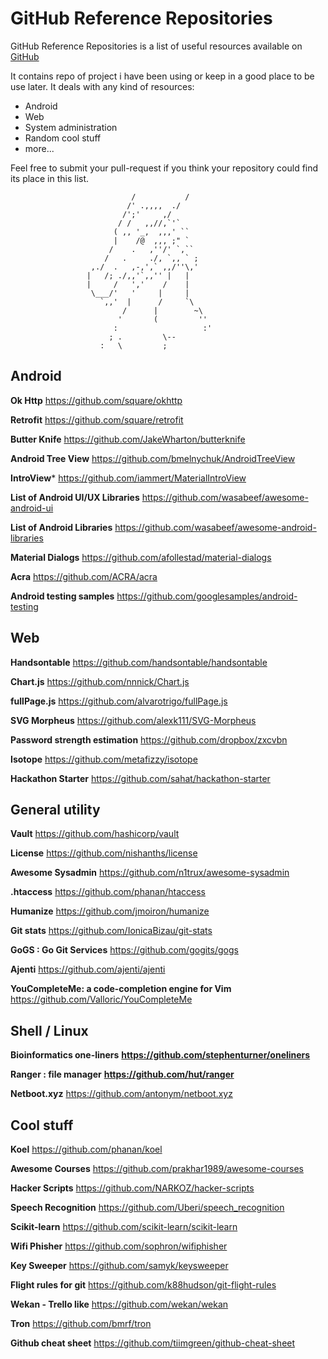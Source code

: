 # GitHub Reference Repositories

GitHub Reference Repositories is a list of useful resources available on [GitHub](http://github.com)

It contains repo of project i have been using or keep in a good place to be use later. It deals with any kind of resources:
* Android
* Web
* System administration
* Random cool stuff
* more...

Feel free to submit your pull-request if you think your repository could find its place in this list.

                               /           /
                              /' .,,,,  ./
                             /';'     ,/
                            / /   ,,//,`'`
                           ( ,, '_,  ,,,' ``
                           |    /@  ,,, ;" `
                          /    .   ,''/' `,``
                         /   .     ./, `,, ` ;
                      ,./  .   ,-,',` ,,/''\,'
                     |   /; ./,,'`,,'' |   |
                     |     /   ','    /    |
                      \___/'   '     |     |
                        `,,'  |      /     `\
                             /      |        ~\
                            '       (         ''
                           :                   :'
                          ; .         \--
                        :   \         ;

## Android

**Ok Http**
https://github.com/square/okhttp

**Retrofit**
https://github.com/square/retrofit

**Butter Knife**
https://github.com/JakeWharton/butterknife

**Android Tree View**
https://github.com/bmelnychuk/AndroidTreeView

**IntroView***
https://github.com/iammert/MaterialIntroView

**List of Android UI/UX Libraries**
https://github.com/wasabeef/awesome-android-ui

**List of Android Libraries**
https://github.com/wasabeef/awesome-android-libraries

**Material Dialogs**
https://github.com/afollestad/material-dialogs

**Acra**
https://github.com/ACRA/acra

**Android testing samples**
https://github.com/googlesamples/android-testing

## Web

**Handsontable**
https://github.com/handsontable/handsontable

**Chart.js**
https://github.com/nnnick/Chart.js

**fullPage.js**
https://github.com/alvarotrigo/fullPage.js

**SVG Morpheus**
https://github.com/alexk111/SVG-Morpheus

**Password strength estimation**
https://github.com/dropbox/zxcvbn

**Isotope**
https://github.com/metafizzy/isotope

**Hackathon Starter**
https://github.com/sahat/hackathon-starter

## General utility

**Vault**
https://github.com/hashicorp/vault

**License**
https://github.com/nishanths/license

**Awesome Sysadmin**
https://github.com/n1trux/awesome-sysadmin

**.htaccess**
https://github.com/phanan/htaccess

**Humanize**
https://github.com/jmoiron/humanize

**Git stats**
https://github.com/IonicaBizau/git-stats

**GoGS : Go Git Services**
https://github.com/gogits/gogs

**Ajenti**
https://github.com/ajenti/ajenti

**YouCompleteMe: a code-completion engine for Vim**
https://github.com/Valloric/YouCompleteMe

## Shell / Linux

**Bioinformatics one-liners**
**https://github.com/stephenturner/oneliners**

**Ranger : file manager**
**https://github.com/hut/ranger**

**Netboot.xyz**
https://github.com/antonym/netboot.xyz

## Cool stuff

**Koel**
https://github.com/phanan/koel

**Awesome Courses**
https://github.com/prakhar1989/awesome-courses

**Hacker Scripts**
https://github.com/NARKOZ/hacker-scripts

**Speech Recognition**
https://github.com/Uberi/speech_recognition

**Scikit-learn**
https://github.com/scikit-learn/scikit-learn

**Wifi Phisher**
https://github.com/sophron/wifiphisher

**Key Sweeper**
https://github.com/samyk/keysweeper

**Flight rules for git**
https://github.com/k88hudson/git-flight-rules

**Wekan - Trello like**
https://github.com/wekan/wekan

**Tron**
https://github.com/bmrf/tron

**Github cheat sheet**
https://github.com/tiimgreen/github-cheat-sheet
